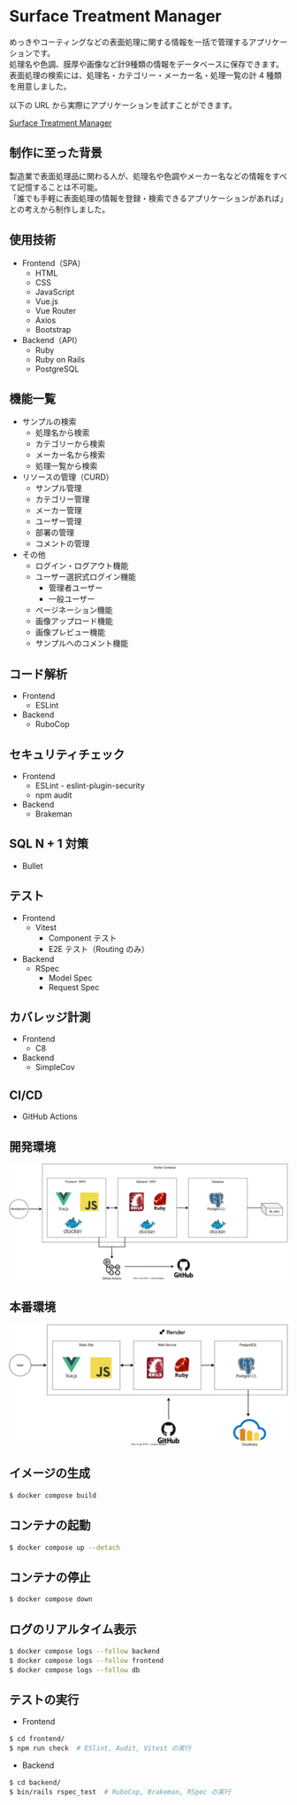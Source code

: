 # Surface Treatment Manager
めっきやコーティングなどの表面処理に関する情報を一括で管理するアプリケーションです。<br>
処理名や色調、膜厚や画像など計9種類の情報をデータベースに保存できます。<br>
表面処理の検索には、処理名・カテゴリー・メーカー名・処理一覧の計 4 種類を用意しました。<br>

以下の URL から実際にアプリケーションを試すことができます。

[Surface Treatment Manager](https://surface-treatment-manager-vue.onrender.com/)

## 制作に至った背景
製造業で表面処理品に関わる人が、処理名や色調やメーカー名などの情報をすべて記憶することは不可能。<br>
「誰でも手軽に表面処理の情報を登録・検索できるアプリケーションがあれば」との考えから制作しました。<br>

## 使用技術
- Frontend（SPA）
  - HTML
  - CSS
  - JavaScript
  - Vue.js
  - Vue Router
  - Axios
  - Bootstrap
- Backend（API）
  - Ruby
  - Ruby on Rails
  - PostgreSQL

## 機能一覧
- サンプルの検索
  - 処理名から検索
  - カテゴリーから検索
  - メーカー名から検索
  - 処理一覧から検索
- リソースの管理（CURD）
  - サンプル管理
  - カテゴリー管理
  - メーカー管理
  - ユーザー管理
  - 部署の管理
  - コメントの管理
- その他
  - ログイン・ログアウト機能
  - ユーザー選択式ログイン機能
    - 管理者ユーザー
    - 一般ユーザー
  - ページネーション機能
  - 画像アップロード機能
  - 画像プレビュー機能
  - サンプルへのコメント機能

## コード解析
- Frontend
  - ESLint
- Backend
  - RuboCop

## セキュリティチェック
- Frontend
  - ESLint - eslint-plugin-security
  - npm audit
- Backend
  - Brakeman

## SQL N + 1 対策
- Bullet

## テスト
- Frontend
  - Vitest
    - Component テスト
    - E2E テスト（Routing のみ）
- Backend
  - RSpec
    - Model Spec
    - Request Spec

## カバレッジ計測
- Frontend
  - C8
- Backend
  - SimpleCov

## CI/CD
- GitHub Actions

## 開発環境
![開発環境の構成図](./configuration_diagram/development_environment.drawio.svg)

## 本番環境
![本番環境の構成図](./configuration_diagram/production_environment.drawio.svg)

## イメージの生成
```sh
$ docker compose build
```

## コンテナの起動
```sh
$ docker compose up --detach
```

## コンテナの停止
```sh
$ docker compose down
```

## ログのリアルタイム表示
```sh
$ docker compose logs --follow backend
$ docker compose logs --follow frontend
$ docker compose logs --follow db
```

## テストの実行
- Frontend
```sh
$ cd frontend/
$ npm run check  # ESlint, Audit, Vitest の実行
```
- Backend
```sh
$ cd backend/
$ bin/rails rspec_test  # RuboCop, Brakeman, RSpec の実行
```
